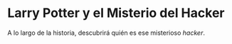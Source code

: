 # Larry Potter y el Misterio del Hacker

A lo largo de la historia, descubrirá quién es ese 
misterioso *hacker*.
